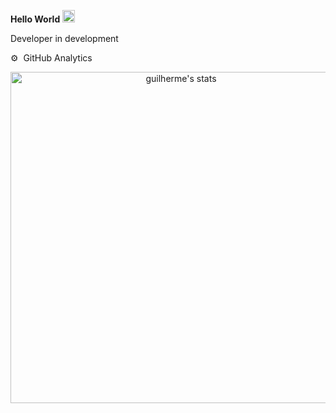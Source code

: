 <p><b>Hello World <img src="https://raw.githubusercontent.com/kaueMarques/kaueMarques/master/hi.gif" width="20px"></b></p>
Developer in development


⚙️ &nbsp;GitHub Analytics
<br>

<p align="center">
<img width="530em" src="https://github-readme-stats.vercel.app/api?username=guilhermelinosx&show_icons=true&theme=nightowl" alt="guilherme's stats"/>
</p>



